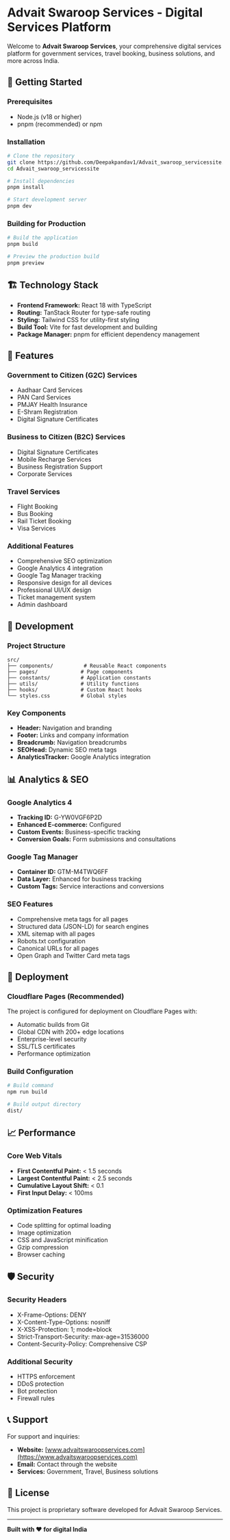 # Advait Swaroop Services - Digital Services Platform

Welcome to **Advait Swaroop Services**, your comprehensive digital services platform for government services, travel booking, business solutions, and more across India.

## 🚀 Getting Started

### Prerequisites
- Node.js (v18 or higher)
- pnpm (recommended) or npm

### Installation

```bash
# Clone the repository
git clone https://github.com/Deepakpandav1/Advait_swaroop_servicessite.git
cd Advait_swaroop_servicessite

# Install dependencies
pnpm install

# Start development server
pnpm dev
```

### Building for Production

```bash
# Build the application
pnpm build

# Preview the production build
pnpm preview
```

## 🏗️ Technology Stack

- **Frontend Framework:** React 18 with TypeScript
- **Routing:** TanStack Router for type-safe routing
- **Styling:** Tailwind CSS for utility-first styling
- **Build Tool:** Vite for fast development and building
- **Package Manager:** pnpm for efficient dependency management

## 📱 Features

### Government to Citizen (G2C) Services
- Aadhaar Card Services
- PAN Card Services
- PMJAY Health Insurance
- E-Shram Registration
- Digital Signature Certificates

### Business to Citizen (B2C) Services
- Digital Signature Certificates
- Mobile Recharge Services
- Business Registration Support
- Corporate Services

### Travel Services
- Flight Booking
- Bus Booking
- Rail Ticket Booking
- Visa Services

### Additional Features
- Comprehensive SEO optimization
- Google Analytics 4 integration
- Google Tag Manager tracking
- Responsive design for all devices
- Professional UI/UX design
- Ticket management system
- Admin dashboard

## 🔧 Development

### Project Structure
```
src/
├── components/          # Reusable React components
├── pages/              # Page components
├── constants/          # Application constants
├── utils/              # Utility functions
├── hooks/              # Custom React hooks
└── styles.css          # Global styles
```

### Key Components
- **Header:** Navigation and branding
- **Footer:** Links and company information
- **Breadcrumb:** Navigation breadcrumbs
- **SEOHead:** Dynamic SEO meta tags
- **AnalyticsTracker:** Google Analytics integration

## 📊 Analytics & SEO

### Google Analytics 4
- **Tracking ID:** G-YW0VGF6P2D
- **Enhanced E-commerce:** Configured
- **Custom Events:** Business-specific tracking
- **Conversion Goals:** Form submissions and consultations

### Google Tag Manager
- **Container ID:** GTM-M4TWQ6FF
- **Data Layer:** Enhanced for business tracking
- **Custom Tags:** Service interactions and conversions

### SEO Features
- Comprehensive meta tags for all pages
- Structured data (JSON-LD) for search engines
- XML sitemap with all pages
- Robots.txt configuration
- Canonical URLs for all pages
- Open Graph and Twitter Card meta tags

## 🚀 Deployment

### Cloudflare Pages (Recommended)
The project is configured for deployment on Cloudflare Pages with:
- Automatic builds from Git
- Global CDN with 200+ edge locations
- Enterprise-level security
- SSL/TLS certificates
- Performance optimization

### Build Configuration
```bash
# Build command
npm run build

# Build output directory
dist/
```

## 📈 Performance

### Core Web Vitals
- **First Contentful Paint:** < 1.5 seconds
- **Largest Contentful Paint:** < 2.5 seconds
- **Cumulative Layout Shift:** < 0.1
- **First Input Delay:** < 100ms

### Optimization Features
- Code splitting for optimal loading
- Image optimization
- CSS and JavaScript minification
- Gzip compression
- Browser caching

## 🛡️ Security

### Security Headers
- X-Frame-Options: DENY
- X-Content-Type-Options: nosniff
- X-XSS-Protection: 1; mode=block
- Strict-Transport-Security: max-age=31536000
- Content-Security-Policy: Comprehensive CSP

### Additional Security
- HTTPS enforcement
- DDoS protection
- Bot protection
- Firewall rules

## 📞 Support

For support and inquiries:
- **Website:** [www.advaitswaroopservices.com](https://www.advaitswaroopservices.com)
- **Email:** Contact through the website
- **Services:** Government, Travel, Business solutions

## 📄 License

This project is proprietary software developed for Advait Swaroop Services.

---

**Built with ❤️ for digital India**
